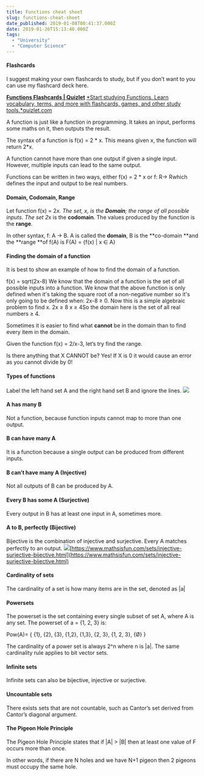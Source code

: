 ```yaml
---
title: Functions cheat sheet
slug: functions-cheat-sheet
date_published: 2019-01-08T00:41:37.000Z
date: 2019-01-26T15:13:40.000Z
tags: 
  - "University"
  - "Computer Science"
---
```


#### Flashcards

I suggest making your own flashcards to study, but if you don’t want to you can use my flashcard deck here.

[**Functions Flashcards | Quizlet**](https://quizlet.com/_3z715h)
[*Start studying Functions. Learn vocabulary, terms, and more with flashcards, games, and other study tools.*quizlet.com](https://quizlet.com/_3z715h)

A function is just like a function in programming. It takes an input, performs some maths on it, then outputs the result.

The syntax of a function is f(x) = 2 * x. This means given x, the function will return 2*x.

A function cannot have more than one output if given a single input. However, multiple inputs can lead to the same output.

Functions can be written in two ways, either f(x) = 2 * x or f: R→ Rwhich defines the input and output to be real numbers.

#### Domain, Codomain, Range

Let function f(x) = 2*x. The set, x, is the **Domain**; the range of all possible inputs. The set 2*x is the **codomain**. The values produced by the function is the **range**.

In other syntax, f: A → B. A is called the **domain**, B is the **co-domain **and the **range **of f(A) is F(A) = {f(x) | x ∈ A}

#### Finding the domain of a function

It is best to show an example of how to find the domain of a function.

f(x) = sqrt(2x-8)
We know that the domain of a function is the set of all possible inputs into a function. We know that the above function is only defined when it's taking the square root of a non-negative number so it's only going to be defined when:
2x-8 ≥ 0. 
Now this is a simple algebraic problem to find x.
2x ≥ 8
x ≥ 4So the domain here is the set of all real numbers ≥ 4.

Sometimes it is easier to find what **cannot** be in the domain than to find every item in the domain.

Given the function f(x) = 2/x-3, let’s try find the range.

Is there anything that X CANNOT be? Yes! If X is 0 it would cause an error as you cannot divide by 0!

#### Types of functions

Label the left hand set A and the right hand set B and ignore the lines.
![](https://cdn-images-1.medium.com/max/800/1*sUZBEC8PZG0eELnO7jIAkQ.jpeg)
#### A has many B

Not a function, because function inputs cannot map to more than one output.

#### B can have many A

It is a function because a single output can be produced from different inputs.

#### B can’t have many A (Injective)

Not all outputs of B can be produced by A.

#### Every B has some A (Surjective)

Every output in B has at least one input in A, sometimes more.

#### A to B, perfectly (Bijective)

Bijective is the combination of injective and surjective. Every A matches perfectly to an output.
![](https://cdn-images-1.medium.com/max/800/1*AQNR_ed7Q7DsQZcZsJQlRg.png)[https://www.mathsisfun.com/sets/injective-surjective-bijective.html](https://www.mathsisfun.com/sets/injective-surjective-bijective.html)
#### Cardinality of sets

The cardinality of a set is how many items are in the set, denoted as |a|

#### Powersets

The powerset is the set containing every single subset of set A, where A is any set. The powerset of a = {1, 2, 3} is:

Pow(A)= { {1}, {2}, {3}, {1,2}, {1,3}, {2, 3}, {1, 2, 3}, {Ø} }

The cardinality of a power set is always 2^n where n is |a|. The same cardinality rule applies to bit vector sets.

#### Infinite sets

Infinite sets can also be bijective, injective or surjective.

#### Uncountable sets

There exists sets that are not countable, such as Cantor’s set derived from Cantor’s diagonal argument.

#### The Pigeon Hole Principle

The Pigeon Hole Principle states that if |A| > |B| then at least one value of F occurs more than once.

In other words, if there are N holes and we have N+1 pigeon then 2 pigeons must occupy the same hole.
